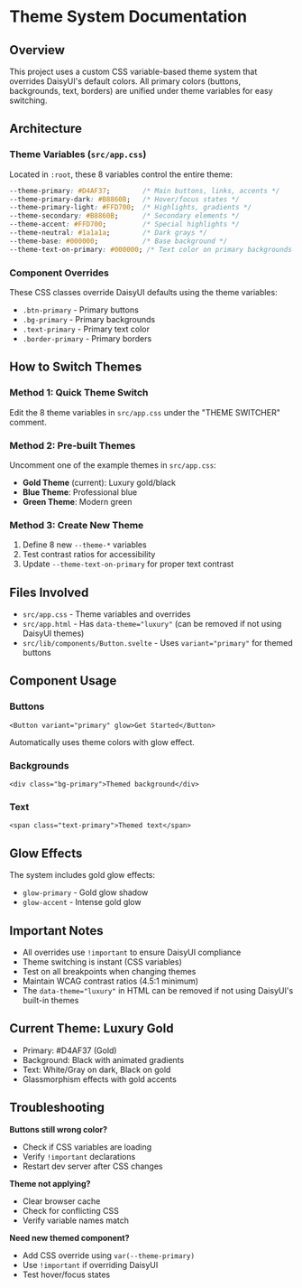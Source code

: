 # Theme System Documentation

## Overview
This project uses a custom CSS variable-based theme system that overrides DaisyUI's default colors. All primary colors (buttons, backgrounds, text, borders) are unified under theme variables for easy switching.

## Architecture

### Theme Variables (`src/app.css`)
Located in `:root`, these 8 variables control the entire theme:

```css
--theme-primary: #D4AF37;        /* Main buttons, links, accents */
--theme-primary-dark: #B8860B;   /* Hover/focus states */
--theme-primary-light: #FFD700;  /* Highlights, gradients */
--theme-secondary: #B8860B;      /* Secondary elements */
--theme-accent: #FFD700;         /* Special highlights */
--theme-neutral: #1a1a1a;        /* Dark grays */
--theme-base: #000000;           /* Base background */
--theme-text-on-primary: #000000; /* Text color on primary backgrounds */
```

### Component Overrides
These CSS classes override DaisyUI defaults using the theme variables:

- `.btn-primary` - Primary buttons
- `.bg-primary` - Primary backgrounds
- `.text-primary` - Primary text color
- `.border-primary` - Primary borders

## How to Switch Themes

### Method 1: Quick Theme Switch
Edit the 8 theme variables in `src/app.css` under the "THEME SWITCHER" comment.

### Method 2: Pre-built Themes
Uncomment one of the example themes in `src/app.css`:

- **Gold Theme** (current): Luxury gold/black
- **Blue Theme**: Professional blue
- **Green Theme**: Modern green

### Method 3: Create New Theme
1. Define 8 new `--theme-*` variables
2. Test contrast ratios for accessibility
3. Update `--theme-text-on-primary` for proper text contrast

## Files Involved

- `src/app.css` - Theme variables and overrides
- `src/app.html` - Has `data-theme="luxury"` (can be removed if not using DaisyUI themes)
- `src/lib/components/Button.svelte` - Uses `variant="primary"` for themed buttons

## Component Usage

### Buttons
```svelte
<Button variant="primary" glow>Get Started</Button>
```
Automatically uses theme colors with glow effect.

### Backgrounds
```svelte
<div class="bg-primary">Themed background</div>
```

### Text
```svelte
<span class="text-primary">Themed text</span>
```

## Glow Effects

The system includes gold glow effects:
- `glow-primary` - Gold glow shadow
- `glow-accent` - Intense gold glow

## Important Notes

- All overrides use `!important` to ensure DaisyUI compliance
- Theme switching is instant (CSS variables)
- Test on all breakpoints when changing themes
- Maintain WCAG contrast ratios (4.5:1 minimum)
- The `data-theme="luxury"` in HTML can be removed if not using DaisyUI's built-in themes

## Current Theme: Luxury Gold
- Primary: #D4AF37 (Gold)
- Background: Black with animated gradients
- Text: White/Gray on dark, Black on gold
- Glassmorphism effects with gold accents

## Troubleshooting

**Buttons still wrong color?**
- Check if CSS variables are loading
- Verify `!important` declarations
- Restart dev server after CSS changes

**Theme not applying?**
- Clear browser cache
- Check for conflicting CSS
- Verify variable names match

**Need new themed component?**
- Add CSS override using `var(--theme-primary)`
- Use `!important` if overriding DaisyUI
- Test hover/focus states
